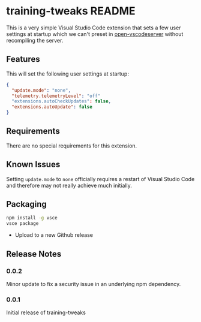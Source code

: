 # training-tweaks README

This is a very simple Visual Studio Code extension that sets a few user settings at startup which we can't preset in [open-vscodeserver](https://github.com/gitpod-io/openvscode-server) without recompiling the server.

## Features

This will set the following user settings at startup:

```json
{
  "update.mode": "none",
  "telemetry.telemetryLevel": "off"
  "extensions.autoCheckUpdates": false,
  "extensions.autoUpdate": false
}
```

## Requirements

There are no special requirements for this extension.

## Known Issues

Setting `update.mode` to `none` officially requires a restart of Visual Studio Code and therefore may not really achieve much initially.

## Packaging

```sh
npm install -g vsce
vsce package
```

* Upload to a new Github release
  
## Release Notes

### 0.0.2

Minor update to fix a security issue in an underlying npm dependency.

### 0.0.1

Initial release of training-tweaks
